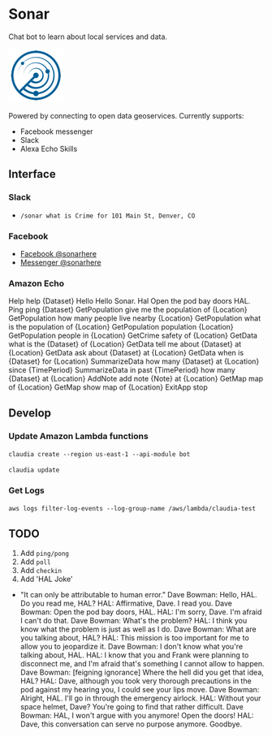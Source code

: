 # Sonar

Chat bot to learn about local services and data.

![sonar logo](./images/sonar_108.png)

Powered by connecting to open data geoservices. Currently supports:

- Facebook messenger
- Slack
- Alexa Echo Skills

## Interface

### Slack

- `/sonar what is Crime for 101 Main St, Denver, CO`

### Facebook

- [Facebook @sonarhere](http://fb.me/sonarhere)
- [Messenger @sonarhere](http://m.me/sonarhere)

### Amazon Echo

Help help {Dataset}
Hello Hello Sonar.
Hal Open the pod bay doors HAL.
Ping ping {Dataset}
GetPopulation give me the population of {Location}
GetPopulation how many people live nearby {Location}
GetPopulation what is the population of {Location}
GetPopulation population {Location}
GetPopulation people in {Location}
GetCrime safety of {Location}
GetData what is the {Dataset} of {Location}
GetData tell me about {Dataset} at {Location}
GetData ask about {Dataset} at {Location}
GetData when is {Dataset} for {Location}
SummarizeData how many {Dataset} at {Location} since {TimePeriod}
SummarizeData in past {TimePeriod} how many {Dataset} at {Location}
AddNote add note {Note} at {Location}
GetMap map of {Location}
GetMap show map of {Location}
ExitApp stop

## Develop

### Update Amazon Lambda functions

`claudia create --region us-east-1 --api-module bot`

`claudia update`

### Get Logs

`aws logs filter-log-events --log-group-name /aws/lambda/claudia-test`

## TODO

1. Add `ping/pong`
1. Add `poll`
1. Add `checkin`
1. Add 'HAL Joke'
  - "It can only be attributable to human error."
  Dave Bowman: Hello, HAL. Do you read me, HAL?
  HAL: Affirmative, Dave. I read you.
  Dave Bowman: Open the pod bay doors, HAL.
  HAL: I'm sorry, Dave. I'm afraid I can't do that.
  Dave Bowman: What's the problem?
  HAL: I think you know what the problem is just as well as I do.
  Dave Bowman: What are you talking about, HAL?
  HAL: This mission is too important for me to allow you to jeopardize it.
  Dave Bowman: I don't know what you're talking about, HAL.
  HAL: I know that you and Frank were planning to disconnect me, and I'm afraid that's something I cannot allow to happen.
  Dave Bowman: [feigning ignorance] Where the hell did you get that idea, HAL?
  HAL: Dave, although you took very thorough precautions in the pod against my hearing you, I could see your lips move.
  Dave Bowman: Alright, HAL. I'll go in through the emergency airlock.
  HAL: Without your space helmet, Dave? You're going to find that rather difficult.
  Dave Bowman: HAL, I won't argue with you anymore! Open the doors!
  HAL: Dave, this conversation can serve no purpose anymore. Goodbye.
